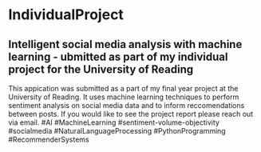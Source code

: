 # IndividualProject
## Intelligent social media analysis with machine learning - ubmitted as part of my individual project for the University of Reading

This appication was submitted as a part of my final year project at the University of Reading. It uses machine learning techniques to perform sentiment analysis on social media data and to inform reccomendations between posts. If you would like to see the project report please reach out via email.
#AI #MachineLearning #sentiment-volume-objectivity #socialmedia #NaturalLanguageProcessing #PythonProgramming #RecommenderSystems
